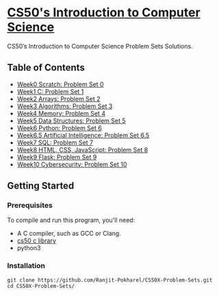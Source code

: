 # [CS50's Introduction to Computer Science](https://cs50.harvard.edu/x/2024/)
CS50’s Introduction to Computer Science Problem Sets Solutions.

## Table of Contents
- [Week0 Scratch: Problem Set 0](./psets0)
- [Week1 C: Problem Set 1](./psets1)
- [Week2 Arrays: Problem Set 2](./psets2)
- [Week3 Algorithms: Problem Set 3](./psets3)
- [Week4 Memory: Problem Set 4](./psets4)
- [Week5 Data Structures: Problem Set 5](./psets5)
- [Week6 Python: Problem Set 6](./psets6)
- [Week6.5 Artificial Intelligence: Problem Set 6.5](./psets6.5)
- [Week7 SQL: Problem Set 7](./psets7)
- [Week8 HTML, CSS, JavaScript: Problem Set 8](./psets8)
- [Week9 Flask: Problem Set 9](./psets9)
- [Week10 Cybersecurity: Problem Set 10](./psets10)

## Getting Started
### Prerequisites
To compile and run this program, you'll need:
- A C compiler, such as GCC or Clang.
- [cs50 c library](https://cs50.readthedocs.io/libraries/cs50/c/)
- python3

### Installation
   ```
   git clone https://github.com/Ranjit-Pokharel/CS50X-Problem-Sets.git
   cd CS50X-Problem-Sets/
   ```
